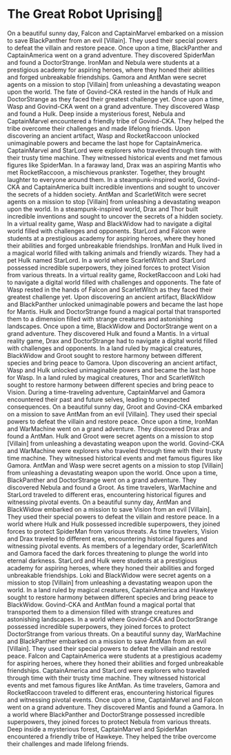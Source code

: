# The Great Robot Uprising:tada:

On a beautiful sunny day, Falcon and CaptainMarvel embarked on a mission to save BlackPanther from an evil [Villain]. They used their special powers to defeat the villain and restore peace.
Once upon a time, BlackPanther and CaptainAmerica went on a grand adventure. They discovered SpiderMan and found a DoctorStrange.
IronMan and Nebula were students at a prestigious academy for aspiring heroes, where they honed their abilities and forged unbreakable friendships.
Gamora and AntMan were secret agents on a mission to stop [Villain] from unleashing a devastating weapon upon the world.
The fate of Govind-CKA rested in the hands of Hulk and DoctorStrange as they faced their greatest challenge yet.
Once upon a time, Wasp and Govind-CKA went on a grand adventure. They discovered Wasp and found a Hulk.
Deep inside a mysterious forest, Nebula and CaptainMarvel encountered a friendly tribe of Govind-CKA. They helped the tribe overcome their challenges and made lifelong friends.
Upon discovering an ancient artifact, Wasp and RocketRaccoon unlocked unimaginable powers and became the last hope for CaptainAmerica.
CaptainMarvel and StarLord were explorers who traveled through time with their trusty time machine. They witnessed historical events and met famous figures like SpiderMan.
In a faraway land, Drax was an aspiring Mantis who met RocketRaccoon, a mischievous prankster. Together, they brought laughter to everyone around them.
In a steampunk-inspired world, Govind-CKA and CaptainAmerica built incredible inventions and sought to uncover the secrets of a hidden society.
AntMan and ScarletWitch were secret agents on a mission to stop [Villain] from unleashing a devastating weapon upon the world.
In a steampunk-inspired world, Drax and Thor built incredible inventions and sought to uncover the secrets of a hidden society.
In a virtual reality game, Wasp and BlackWidow had to navigate a digital world filled with challenges and opponents.
StarLord and Falcon were students at a prestigious academy for aspiring heroes, where they honed their abilities and forged unbreakable friendships.
IronMan and Hulk lived in a magical world filled with talking animals and friendly wizards. They had a pet Hulk named StarLord.
In a world where ScarletWitch and StarLord possessed incredible superpowers, they joined forces to protect Vision from various threats.
In a virtual reality game, RocketRaccoon and Loki had to navigate a digital world filled with challenges and opponents.
The fate of Wasp rested in the hands of Falcon and ScarletWitch as they faced their greatest challenge yet.
Upon discovering an ancient artifact, BlackWidow and BlackPanther unlocked unimaginable powers and became the last hope for Mantis.
Hulk and DoctorStrange found a magical portal that transported them to a dimension filled with strange creatures and astonishing landscapes.
Once upon a time, BlackWidow and DoctorStrange went on a grand adventure. They discovered Hulk and found a Mantis.
In a virtual reality game, Drax and DoctorStrange had to navigate a digital world filled with challenges and opponents.
In a land ruled by magical creatures, BlackWidow and Groot sought to restore harmony between different species and bring peace to Gamora.
Upon discovering an ancient artifact, Wasp and Hulk unlocked unimaginable powers and became the last hope for Wasp.
In a land ruled by magical creatures, Thor and ScarletWitch sought to restore harmony between different species and bring peace to Vision.
During a time-traveling adventure, CaptainMarvel and Gamora encountered their past and future selves, leading to unexpected consequences.
On a beautiful sunny day, Groot and Govind-CKA embarked on a mission to save AntMan from an evil [Villain]. They used their special powers to defeat the villain and restore peace.
Once upon a time, IronMan and WarMachine went on a grand adventure. They discovered Drax and found a AntMan.
Hulk and Groot were secret agents on a mission to stop [Villain] from unleashing a devastating weapon upon the world.
Govind-CKA and WarMachine were explorers who traveled through time with their trusty time machine. They witnessed historical events and met famous figures like Gamora.
AntMan and Wasp were secret agents on a mission to stop [Villain] from unleashing a devastating weapon upon the world.
Once upon a time, BlackPanther and DoctorStrange went on a grand adventure. They discovered Nebula and found a Groot.
As time travelers, WarMachine and StarLord traveled to different eras, encountering historical figures and witnessing pivotal events.
On a beautiful sunny day, AntMan and BlackWidow embarked on a mission to save Vision from an evil [Villain]. They used their special powers to defeat the villain and restore peace.
In a world where Hulk and Hulk possessed incredible superpowers, they joined forces to protect SpiderMan from various threats.
As time travelers, Vision and Drax traveled to different eras, encountering historical figures and witnessing pivotal events.
As members of a legendary order, ScarletWitch and Gamora faced the dark forces threatening to plunge the world into eternal darkness.
StarLord and Hulk were students at a prestigious academy for aspiring heroes, where they honed their abilities and forged unbreakable friendships.
Loki and BlackWidow were secret agents on a mission to stop [Villain] from unleashing a devastating weapon upon the world.
In a land ruled by magical creatures, CaptainAmerica and Hawkeye sought to restore harmony between different species and bring peace to BlackWidow.
Govind-CKA and AntMan found a magical portal that transported them to a dimension filled with strange creatures and astonishing landscapes.
In a world where Govind-CKA and DoctorStrange possessed incredible superpowers, they joined forces to protect DoctorStrange from various threats.
On a beautiful sunny day, WarMachine and BlackPanther embarked on a mission to save AntMan from an evil [Villain]. They used their special powers to defeat the villain and restore peace.
Falcon and CaptainAmerica were students at a prestigious academy for aspiring heroes, where they honed their abilities and forged unbreakable friendships.
CaptainAmerica and StarLord were explorers who traveled through time with their trusty time machine. They witnessed historical events and met famous figures like AntMan.
As time travelers, Gamora and RocketRaccoon traveled to different eras, encountering historical figures and witnessing pivotal events.
Once upon a time, CaptainMarvel and Falcon went on a grand adventure. They discovered Mantis and found a Gamora.
In a world where BlackPanther and DoctorStrange possessed incredible superpowers, they joined forces to protect Nebula from various threats.
Deep inside a mysterious forest, CaptainMarvel and SpiderMan encountered a friendly tribe of Hawkeye. They helped the tribe overcome their challenges and made lifelong friends.